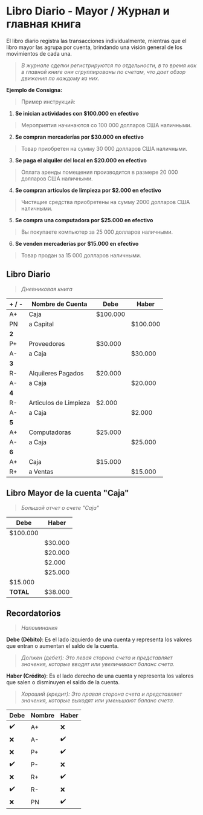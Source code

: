 # Libro Diario - Mayor / Журнал и главная книга

El libro diario registra las transacciones individualmente, mientras que el libro mayor las agrupa por cuenta, brindando una visión general de los movimientos de cada una.
>*В журнале сделки регистрируются по отдельности, в то время как в главной книге они сгруппированы по счетам, что дает обзор движения по каждому из них.*

**Ejemplo de Consigna:**  
>Пример инструкций:

1. **Se inician actividades con $100.000 en efectivo**  
>Мероприятия начинаются со 100 000 долларов США наличными.
2. **Se compran mercaderías por $30.000 en efectivo**  
>Товар приобретен на сумму 30 000 долларов США наличными.
3. **Se paga el alquiler del local en $20.000 en efectivo**  
>Оплата аренды помещения производится в размере 20 000 долларов США наличными.
4. **Se compran artículos de limpieza por $2.000 en efectivo**  
>Чистящие средства приобретены на сумму 2000 долларов США наличными.
5. **Se compra una computadora por $25.000 en efectivo**  
>Вы покупаете компьютер за 25 000 долларов наличными.
6. **Se venden mercaderías por $15.000 en efectivo**  
>Товар продан за 15 000 долларов наличными.

## Libro Diario
>*Дневниковая книга*

| + / - | Nombre de Cuenta      | Debe     | Haber    |
| ----- | --------------------- | -------- | -------- |
| A+    | Caja                  | $100.000 |          |
| PN    | a Capital             |          | $100.000 |
| **2** |                       |          |          |
| P+    | Proveedores           | $30.000  |          |
| A-    | a Caja                |          | $30.000  |
| **3** |                       |          |          |
| R-    | Alquileres Pagados    | $20.000  |          |
| A-    | a Caja                |          | $20.000  |
| **4** |                       |          |          |
| R-    | Articulos de Limpieza | $2.000   |          |
| A-    | a Caja                |          | $2.000   |
| **5** |                       |          |          |
| A+    | Computadoras          | $25.000  |          |
| A-    | a Caja                |          | $25.000  |
| **6** |                       |          |          |
| A+    | Caja                  | $15.000  |          |
| R+    | a Ventas              |          | $15.000  |
## Libro Mayor de la cuenta "Caja"
>*Большой отчет о счете "Caja"*

| Debe      | Haber   |
| --------- | ------- |
| $100.000  |         |
|           | $30.000 |
|           | $20.000 |
|           | $2.000  |
|           | $25.000 |
| $15.000   |         |
| **TOTAL** | $38.000 |

## Recordatorios
>*Напоминания*

**Debe (Débito)**: Es el lado izquierdo de una cuenta y representa los valores que entran o aumentan el saldo de la cuenta.
>*Должен (дебет): Это левая сторона счета и представляет значения, которые вводят или увеличивают баланс счета.*

**Haber (Crédito)**: Es el lado derecho de una cuenta y representa los valores que salen o disminuyen el saldo de la cuenta.
>*Хороший (кредит): Это правая сторона счета и представляет значения, которые выходят или уменьшают баланс счета.*

| Debe | Nombre | Haber |
| ---- | ------ | ----- |
| ✔️   | A+     | ❌     |
| ❌    | A-     | ✔️    |
| ❌    | P+     | ✔️    |
| ✔️   | P-     | ❌     |
| ❌    | R+     | ✔️    |
| ✔️   | R-     | ❌     |
| ❌    | PN     | ✔️    |
